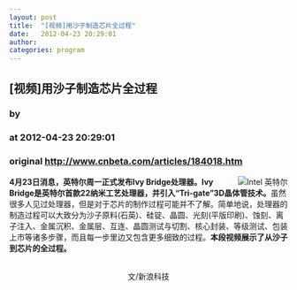 ```yaml
---
layout: post
title:  "[视频]用沙子制造芯片全过程"
date:   2012-04-23 20:29:01
author: 
categories: program
---
```


## [视频]用沙子制造芯片全过程
### by 
### at 2012-04-23 20:29:01
### original <http://www.cnbeta.com/articles/184018.htm>

<div><a rel="nofollow" href="http://www.cnbeta.com/topics/32.htm"><img src="http://img.cnbeta.com/topics/intel.gif" alt="Intel 英特尔" name="sign" align="right"></a>
        <p><span style="font-weight:bold">4月23日消息，英特尔周一正式发布Ivy Bridge处理器。Ivy 
Bridge是英特尔首款22纳米工艺处理器，并引入“Tri-gate”3D晶体管技术。</span>虽然很多人见过处理器，但是对于芯片的制作过程可能并不了解。简单地说，处理器的制造过程可以大致分为沙子原料(石英)、硅锭、晶圆、光刻(平版印刷)、蚀刻、离子注入、金属沉积、金属层、互连、晶圆测试与切割、核心封装、等级测试、包装上市等诸多步骤，而且每一步里边又包含更多细致的过程。<span style="font-weight:bold">本段视频展示了从沙子到芯片的全过程。</span></p>
		<p><div><div style="text-align:center"> 
<br>
文/新浪科技</div></div></p></div>